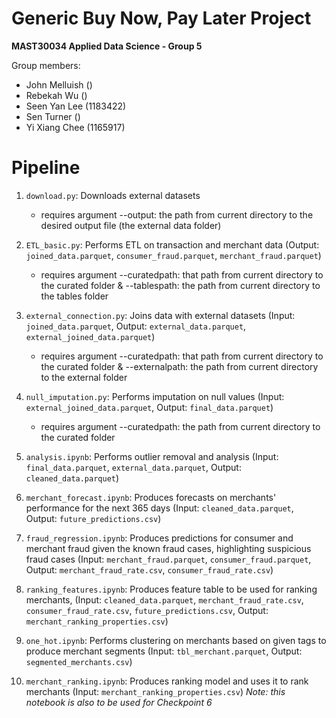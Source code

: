 # Generic Buy Now, Pay Later Project
**MAST30034 Applied Data Science - Group 5**

Group members:
- John Melluish ()
- Rebekah Wu ()
- Seen Yan Lee (1183422)
- Sen Turner ()
- Yi Xiang Chee (1165917)



# Pipeline
1. `download.py`: Downloads external datasets
    - requires argument --output: the path from current directory to the desired output file (the external data folder)
    
2. `ETL_basic.py`: Performs ETL on transaction and merchant data (Output: `joined_data.parquet`, `consumer_fraud.parquet`, `merchant_fraud.parquet`)
    - requires argument --curatedpath: that path from current directory to the curated folder & --tablespath: the path from current directory to the tables folder

3. `external_connection.py`: Joins data with external datasets (Input: `joined_data.parquet`, Output: `external_data.parquet`, `external_joined_data.parquet`)
    - requires argument --curatedpath: that path from current directory to the curated folder & --externalpath: the path from current directory to the external folder

4. `null_imputation.py`: Performs imputation on null values (Input: `external_joined_data.parquet`,  Output: `final_data.parquet`)
    - requires argument --curatedpath: the path from current directory to the curated folder

5. `analysis.ipynb`: Performs outlier removal and analysis (Input: `final_data.parquet`,  `external_data.parquet`,  Output: `cleaned_data.parquet`)

6. `merchant_forecast.ipynb`: Produces forecasts on merchants' performance for the next 365 days (Input: `cleaned_data.parquet`, Output: `future_predictions.csv`)

7. `fraud_regression.ipynb`: Produces predictions for consumer and merchant fraud given the known fraud cases, highlighting suspicious fraud cases (Input: `merchant_fraud.parquet`, `consumer_fraud.parquet`, Output: `merchant_fraud_rate.csv`, `consumer_fraud_rate.csv`)

8. `ranking_features.ipynb`: Produces feature table to be used for ranking merchants, (Input: `cleaned_data.parquet`, `merchant_fraud_rate.csv`, `consumer_fraud_rate.csv`, `future_predictions.csv`, Output: `merchant_ranking_properties.csv`)

9. `one_hot.ipynb`: Performs clustering on merchants based on given tags to produce merchant segments (Input: `tbl_merchant.parquet`, Output: `segmented_merchants.csv`)

10. `merchant_ranking.ipynb`: Produces ranking model and uses it to rank merchants (Input: `merchant_ranking_properties.csv`) *Note: this notebook is also to be used for Checkpoint 6*
